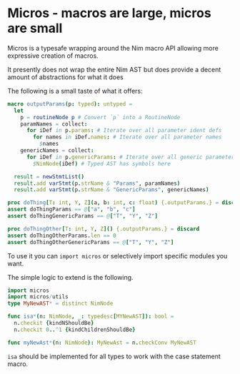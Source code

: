 # Micros - macros are large, micros are small

Micros is a typesafe wrapping around the Nim macro API allowing more expressive creation of macros.

It presently does not wrap the entire Nim AST but does provide a decent amount of abstractions for what it does


The following is a small taste of what it offers:

```nim
macro outputParams(p: typed): untyped =
  let
    p = routineNode p # Convert `p` into a RoutineNode
    paramNames = collect:
      for iDef in p.params: # Iterate over all parameter ident defs
        for names in iDef.names: # Iterate over all parameter names
          $names
    genericNames = collect:
      for iDef in p.genericParams: # Iterate over all generic parameter
        $NimNode(iDef) # Typed AST has symbols here

  result = newStmtList()
  result.add varStmt(p.strName & "Params", paramNames)
  result.add varStmt(p.strName & "GenericParams", genericNames)

proc doThing[T: int, Y, Z](a, b: int, c: float) {.outputParams.} = discard
assert doThingParams == @["a", "b", "c"]
assert doThingGenericParams == @["T", "Y", "Z"]

proc doThingOther[T: int, Y, Z]() {.outputParams.} = discard
assert doThingOtherParams.len == 0
assert doThingOtherGenericParams == @["T", "Y", "Z"]
```

To use it you can `import micros` or selectively import specific modules you want.

The simple logic to extend is the following.
```nim
import micros
import micros/utils
type MyNewAST* = distinct NimNode

func isa*(n: NimNode, _: typedesc[MYNewAST]): bool =
  n.checkit {kindNShouldBe}
  n.checkit 0..^1 {kindChildrenShouldBe}

func myNewAst*(n: NimNode): MyNewAst = n.checkConv MyNewAST
```

`isa` should be implemented for all types to work with the case statement macro.
